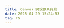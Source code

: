 ```yaml
---
title: Canvas 实现像素背景
date: 2025-04-29 15:24:53
tag: TS
---
```


<PixelCanvasCard />

<script setup>
  import PixelCanvasCard from '../../src/components/PixelCanvasCard.vue';
</script>

